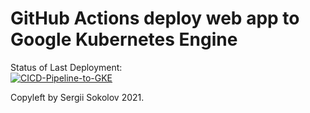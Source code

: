 # GitHub Actions deploy web app to Google Kubernetes Engine


Status of Last Deployment:<br>
[![CICD-Pipeline-to-GKE](https://github.com/falkonz/github-actions-cicd-to-gke/actions/workflows/google.yml/badge.svg)](https://github.com/falkonz/github-actions-cicd-to-gke/actions/workflows/google.yml)


Copyleft by Sergii Sokolov 2021.
